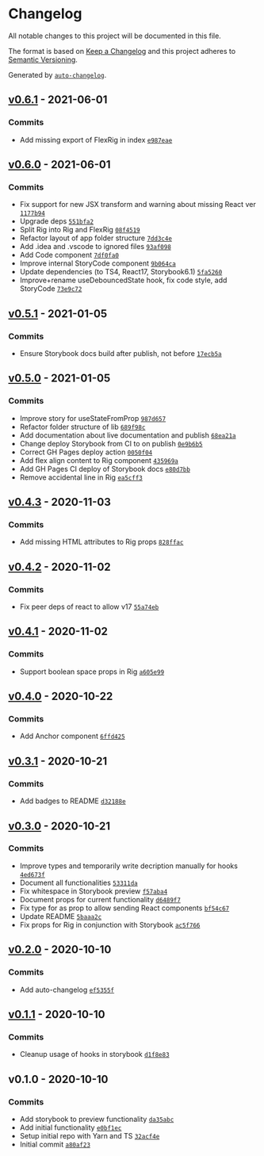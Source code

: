 # Changelog

All notable changes to this project will be documented in this file.

The format is based on [Keep a Changelog](https://keepachangelog.com/en/1.0.0/)
and this project adheres to [Semantic Versioning](https://semver.org/spec/v2.0.0.html).

Generated by [`auto-changelog`](https://github.com/CookPete/auto-changelog).

## [v0.6.1](https://github.com/dagerikhl/primors/compare/v0.6.0...v0.6.1) - 2021-06-01

### Commits

- Add missing export of FlexRig in index [`e987eae`](https://github.com/dagerikhl/primors/commit/e987eae8c21da98e9513be6a65e5533d6f55c23b)

## [v0.6.0](https://github.com/dagerikhl/primors/compare/v0.5.1...v0.6.0) - 2021-06-01

### Commits

- Fix support for new JSX transform and warning about missing React ver [`1177b94`](https://github.com/dagerikhl/primors/commit/1177b949e8af8a2974a0d6e64a779a107164b396)
- Upgrade deps [`551bfa2`](https://github.com/dagerikhl/primors/commit/551bfa208c16947c5d52c6b5195a12a8ab034e25)
- Split Rig into Rig and FlexRig [`08f4519`](https://github.com/dagerikhl/primors/commit/08f4519131846c3ef76265adace0138031faa78f)
- Refactor layout of app folder structure [`7dd3c4e`](https://github.com/dagerikhl/primors/commit/7dd3c4e167fa4e161963ed6ce3301ec9e88d955d)
- Add .idea and .vscode to ignored files [`93af098`](https://github.com/dagerikhl/primors/commit/93af098c58b2db13c13593941e63721c0c8152c5)
- Add Code component [`7df0fa0`](https://github.com/dagerikhl/primors/commit/7df0fa06f79ba22a31062032616ec0e169eefdd0)
- Improve internal StoryCode component [`9b064ca`](https://github.com/dagerikhl/primors/commit/9b064caa6c7fe7623e8e36ba4dbf565a25290ac6)
- Update dependencies (to TS4, React17, Storybook6.1) [`5fa5260`](https://github.com/dagerikhl/primors/commit/5fa52603f1f34de5ca77d0851952b1eaaa916de5)
- Improve+rename useDebouncedState hook, fix code style, add StoryCode [`73e9c72`](https://github.com/dagerikhl/primors/commit/73e9c725ecd39c1028cc83870d6a76ad0dba8b77)

## [v0.5.1](https://github.com/dagerikhl/primors/compare/v0.5.0...v0.5.1) - 2021-01-05

### Commits

- Ensure Storybook docs build after publish, not before [`17ecb5a`](https://github.com/dagerikhl/primors/commit/17ecb5af77946fdb5f5dfdfa81566fe42f1ae44d)

## [v0.5.0](https://github.com/dagerikhl/primors/compare/v0.4.3...v0.5.0) - 2021-01-05

### Commits

- Improve story for useStateFromProp [`987d657`](https://github.com/dagerikhl/primors/commit/987d6572ca8e87243dc54f2c915960fc90ac1819)
- Refactor folder structure of lib [`689f98c`](https://github.com/dagerikhl/primors/commit/689f98c5ac78c09489f114f4d5ec36b8b6ca8fa4)
- Add documentation about live documentation and publish [`68ea21a`](https://github.com/dagerikhl/primors/commit/68ea21a57973ab4dd53226f7bc9d5d0f2804f8c8)
- Change deploy Storybook from CI to on publish [`0e9b6b5`](https://github.com/dagerikhl/primors/commit/0e9b6b509eae9bf2f0bbe491f95c6ca53b1594d2)
- Correct GH Pages deploy action [`0050f04`](https://github.com/dagerikhl/primors/commit/0050f045c88a6673daaefbb2ac6186a339585cf4)
- Add flex align content to Rig component [`435969a`](https://github.com/dagerikhl/primors/commit/435969ad942d21aa416b2e5ad48150c65858d69d)
- Add GH Pages CI deploy of Storybook docs [`e80d7bb`](https://github.com/dagerikhl/primors/commit/e80d7bb507757bff8c07984388ff4c5c29889780)
- Remove accidental line in Rig [`ea5cff3`](https://github.com/dagerikhl/primors/commit/ea5cff3fd2cc901637cd4c0bde20dd354a5cde4a)

## [v0.4.3](https://github.com/dagerikhl/primors/compare/v0.4.2...v0.4.3) - 2020-11-03

### Commits

- Add missing HTML attributes to Rig props [`828ffac`](https://github.com/dagerikhl/primors/commit/828ffacadd99b9a2ab8533bd444a0ca1afd6a7e0)

## [v0.4.2](https://github.com/dagerikhl/primors/compare/v0.4.1...v0.4.2) - 2020-11-02

### Commits

- Fix peer deps of react to allow v17 [`55a74eb`](https://github.com/dagerikhl/primors/commit/55a74eb5d2d774e4b9e720c3b0b7dd56bdc008e3)

## [v0.4.1](https://github.com/dagerikhl/primors/compare/v0.4.0...v0.4.1) - 2020-11-02

### Commits

- Support boolean space props in Rig [`a605e99`](https://github.com/dagerikhl/primors/commit/a605e99b8d07c92b9730da685d5a8ace890f8ed1)

## [v0.4.0](https://github.com/dagerikhl/primors/compare/v0.3.1...v0.4.0) - 2020-10-22

### Commits

- Add Anchor component [`6ffd425`](https://github.com/dagerikhl/primors/commit/6ffd42519a2f289b7ce3c12fe5c862a1d8556e75)

## [v0.3.1](https://github.com/dagerikhl/primors/compare/v0.3.0...v0.3.1) - 2020-10-21

### Commits

- Add badges to README [`d32188e`](https://github.com/dagerikhl/primors/commit/d32188e78aa7a6a02ebc5920f8215d1b411a1910)

## [v0.3.0](https://github.com/dagerikhl/primors/compare/v0.2.0...v0.3.0) - 2020-10-21

### Commits

- Improve types and temporarily write decription manually for hooks [`4ed673f`](https://github.com/dagerikhl/primors/commit/4ed673ff9766eda075026e478ed80803ee1c64cc)
- Document all functionalities [`53311da`](https://github.com/dagerikhl/primors/commit/53311daf26c3685905a9a7fe57e92279d6661132)
- Fix whitespace in Storybook preview [`f57aba4`](https://github.com/dagerikhl/primors/commit/f57aba46fc636072c5ccceacea19069a32eaf973)
- Document props for current functionality [`d6489f7`](https://github.com/dagerikhl/primors/commit/d6489f72e71e9c42b6a4025a16219a50fc3fd056)
- Fix type for as prop to allow sending React components [`bf54c67`](https://github.com/dagerikhl/primors/commit/bf54c67ddcd3f6a8ddadd6e1a6d0bdb890da14f1)
- Update README [`5baaa2c`](https://github.com/dagerikhl/primors/commit/5baaa2cd18bd8e42d21cdfd4a830e153c90cdc56)
- Fix props for Rig in conjunction with Storybook [`ac5f766`](https://github.com/dagerikhl/primors/commit/ac5f7668224cbd988a06745dda0b324d52af497a)

## [v0.2.0](https://github.com/dagerikhl/primors/compare/v0.1.1...v0.2.0) - 2020-10-10

### Commits

- Add auto-changelog [`ef5355f`](https://github.com/dagerikhl/primors/commit/ef5355f071bf0fc22c4a51344c3bf83c75c3fb95)

## [v0.1.1](https://github.com/dagerikhl/primors/compare/v0.1.0...v0.1.1) - 2020-10-10

### Commits

- Cleanup usage of hooks in storybook [`d1f8e83`](https://github.com/dagerikhl/primors/commit/d1f8e83cb65d896edbe9c4d0d22adc6a58e4a265)

## v0.1.0 - 2020-10-10

### Commits

- Add storybook to preview functionality [`da35abc`](https://github.com/dagerikhl/primors/commit/da35abc7dd6b480f292ad3a6ce3ca3a668dbc3e2)
- Add initial functionality [`e0bf1ec`](https://github.com/dagerikhl/primors/commit/e0bf1ec2e862618b8b39392ebd786b67b8ce6216)
- Setup initial repo with Yarn and TS [`32acf4e`](https://github.com/dagerikhl/primors/commit/32acf4ea8e0ce26540c996fcdc5ac7a47c117e48)
- Initial commit [`a80af23`](https://github.com/dagerikhl/primors/commit/a80af23e20012673e339b21d8935945321e12377)
